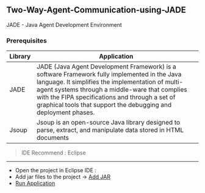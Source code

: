 ## Two-Way-Agent-Communication-using-JADE
JADE - Java Agent Development Environment

### Prerequisites
Library | Application
----|-----
JADE | JADE (Java Agent Development Framework) is a software Framework fully implemented in the Java language. It simplifies the implementation of multi-agent systems through a middle-ware that complies with the FIPA specifications and through a set of graphical tools that support the debugging and deployment phases.
Jsoup|Jsoup is an open-source Java library designed to parse, extract, and manipulate data stored in HTML documents

> IDE Recommend : Eclipse
___

+ Open the project in Eclipse IDE :
+ Add jar files to the project -> [Add JAR](https://stackoverflow.com/questions/3280353/how-to-import-a-jar-in-eclipse)
+ [Run Application](https://wrjih.wordpress.com/2008/11/29/running-jade-under-eclipse/)
